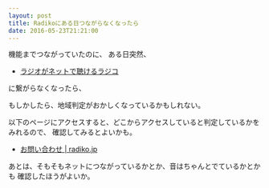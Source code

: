```yaml
---
layout: post
title: Radikoにある日つながらなくなったら
date: 2016-05-23T21:21:00
---
```


機能までつながっていたのに、
ある日突然、

* [ラジオがネットで聴けるラジコ](http://radiko.jp/)

に繋がらなくなったら、

もしかしたら、地域判定がおかしくなっているかもしれない。

以下のページにアクセスすると、どこからアクセスしていると判定しているかをみれるので、
確認してみるとよいかも。

* [お問い合わせ | radiko.jp](https://radiko.jp/contact3)

あとは、そもそもネットにつながっているかとか、音はちゃんとでているかとかも
確認したほうがよいか。
